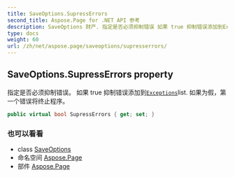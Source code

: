 ```yaml
---
title: SaveOptions.SupressErrors
second_title: Aspose.Page for .NET API 参考
description: SaveOptions 财产. 指定是否必须抑制错误 如果 true 抑制错误添加到Exceptionslist. 如果为假第一个错误将终止程序
type: docs
weight: 60
url: /zh/net/aspose.page/saveoptions/supresserrors/
---
```

## SaveOptions.SupressErrors property

指定是否必须抑制错误。 如果 true 抑制错误添加到[`Exceptions`](../exceptions/)list. 如果为假，第一个错误将终止程序。

```csharp
public virtual bool SupressErrors { get; set; }
```

### 也可以看看

* class [SaveOptions](../)
* 命名空间 [Aspose.Page](../../saveoptions/)
* 部件 [Aspose.Page](../../../)


